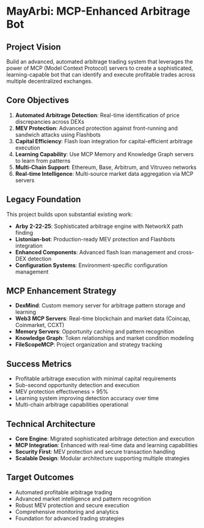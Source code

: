 # MayArbi: MCP-Enhanced Arbitrage Bot

## Project Vision
Build an advanced, automated arbitrage trading system that leverages the power of MCP (Model Context Protocol) servers to create a sophisticated, learning-capable bot that can identify and execute profitable trades across multiple decentralized exchanges.

## Core Objectives
1. **Automated Arbitrage Detection**: Real-time identification of price discrepancies across DEXs
2. **MEV Protection**: Advanced protection against front-running and sandwich attacks using Flashbots
3. **Capital Efficiency**: Flash loan integration for capital-efficient arbitrage execution
4. **Learning Capability**: Use MCP Memory and Knowledge Graph servers to learn from patterns
5. **Multi-Chain Support**: Ethereum, Base, Arbitrum, and Vitruveo networks
6. **Real-time Intelligence**: Multi-source market data aggregation via MCP servers

## Legacy Foundation
This project builds upon substantial existing work:
- **Arby 2-22-25**: Sophisticated arbitrage engine with NetworkX path finding
- **Listonian-bot**: Production-ready MEV protection and Flashbots integration
- **Enhanced Components**: Advanced flash loan management and cross-DEX detection
- **Configuration Systems**: Environment-specific configuration management

## MCP Enhancement Strategy
- **DexMind**: Custom memory server for arbitrage pattern storage and learning
- **Web3 MCP Servers**: Real-time blockchain and market data (Coincap, Coinmarket, CCXT)
- **Memory Servers**: Opportunity caching and pattern recognition
- **Knowledge Graph**: Token relationships and market condition modeling
- **FileScopeMCP**: Project organization and strategy tracking

## Success Metrics
- Profitable arbitrage execution with minimal capital requirements
- Sub-second opportunity detection and execution
- MEV protection effectiveness > 95%
- Learning system improving detection accuracy over time
- Multi-chain arbitrage capabilities operational

## Technical Architecture
- **Core Engine**: Migrated sophisticated arbitrage detection and execution
- **MCP Integration**: Enhanced with real-time data and learning capabilities
- **Security First**: MEV protection and secure transaction handling
- **Scalable Design**: Modular architecture supporting multiple strategies

## Target Outcomes
- Automated profitable arbitrage trading
- Advanced market intelligence and pattern recognition
- Robust MEV protection and secure execution
- Comprehensive monitoring and analytics
- Foundation for advanced trading strategies
